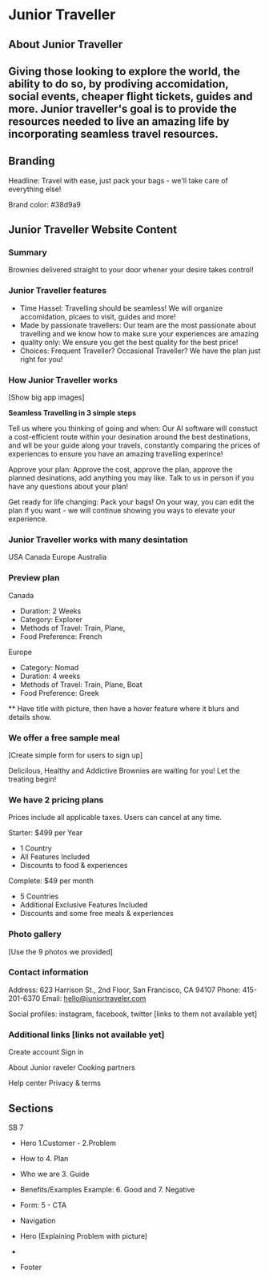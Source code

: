 # Junior Traveller

## About Junior Traveller

## Giving those looking to explore the world, the ability to do so, by prodiving accomidation, social events, cheaper flight tickets, guides and more. Junior traveller's goal is to provide the resources needed to live an amazing life by incorporating seamless travel resources.

## Branding

Headline: Travel with ease, just pack your bags - we'll take care of everything else!

Brand color: #38d9a9

## Junior Traveller Website Content

### Summary

Brownies delivered straight to your door whener your desire takes control!

### Junior Traveller features

- Time Hassel: Travelling should be seamless! We will organize accomidation, plcaes to visit, guides and more!
- Made by passionate travellers: Our team are the most passionate about travelling and we know how to make sure your experiences are amazing
- quality only: We ensure you get the best quality for the best price!
- Choices: Frequent Traveller? Occasional Traveller? We have the plan just right for you!

### How Junior Traveller works

[Show big app images]

**Seamless Travelling in 3 simple steps**

Tell us where you thinking of going and when: Our AI software will constuct a cost-efficient route within your desination around the best destinations, and wll be your guide along your travels, constantly comparing the prices of experiences to ensure you have an amazing travelling experince!

Approve your plan: Approve the cost, approve the plan, approve the planned desinations, add anything you may like. Talk to us in person if you have any questions about your plan!

Get ready for life changing: Pack your bags! On your way, you can edit the plan if you want - we will continue showing you ways to elevate your experience.

### Junior Traveller works with many desintation

USA
Canada
Europe
Australia

### Preview plan

Canada

- Duration: 2 Weeks
- Category: Explorer
- Methods of Travel: Train, Plane,
- Food Preference: French

Europe

- Category: Nomad
- Duration: 4 weeks
- Methods of Travel: Train, Plane, Boat
- Food Preference: Greek

\*\* Have title with picture, then have a hover feature where it blurs and details show.

### We offer a free sample meal

[Create simple form for users to sign up]

Delicilous, Healthy and Addictive Brownies are waiting for you! Let the treating begin!

### We have 2 pricing plans

Prices include all applicable taxes. Users can cancel at any time.

Starter: $499 per Year

- 1 Country
- All Features Included
- Discounts to food & experiences

Complete: $49 per month

- 5 Countries
- Additional Exclusive Features Included
- Discounts and some free meals & experiences

### Photo gallery

[Use the 9 photos we provided]

### Contact information

Address: 623 Harrison St., 2nd Floor, San Francisco, CA 94107
Phone: 415-201-6370
Email: hello@juniortraveler.com

Social profiles: instagram, facebook, twitter [links to them not available yet]

### Additional links [links not available yet]

Create account
Sign in

About Junior raveler
Cooking partners

Help center
Privacy & terms

<!-- ##### -->

## Sections

SB 7

- Hero 1.Customer - 2.Problem
- How to 4. Plan
- Who we are 3. Guide
- Benefits/Examples Example: 6. Good and 7. Negative
- Form: 5 - CTA

- Navigation
- Hero (Explaining Problem with picture)
-
- Footer
